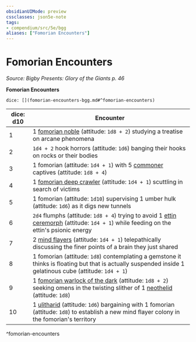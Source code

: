 ```yaml
---
obsidianUIMode: preview
cssclasses: json5e-note
tags:
- compendium/src/5e/bgg
aliases: ["Fomorian Encounters"]
---
```

# Fomorian Encounters
*Source: Bigby Presents: Glory of the Giants p. 46* 

**Fomorian Encounters**

`dice: [](fomorian-encounters-bgg.md#^fomorian-encounters)`

| dice: d10 | Encounter |
|-----------|-----------|
| 1 | 1 [fomorian noble](compendium/bestiary/giant/fomorian-noble-bgg.md) (attitude: `1d8 + 2`) studying a treatise on arcane phenomena |
| 2 | `1d4 + 2` hook horrors (attitude: `1d6`) banging their hooks on rocks or their bodies |
| 3 | 1 fomorian (attitude: `1d4 + 1`) with 5 [commoner](compendium/bestiary/humanoid/commoner.md) captives (attitude: `1d8 + 4`) |
| 4 | 1 [fomorian deep crawler](compendium/bestiary/giant/fomorian-deep-crawler-bgg.md) (attitude: `1d4 + 1`) scuttling in search of victims |
| 5 | 1 fomorian (attitude: `1d10`) supervising 1 umber hulk (attitude: `1d6`) as it digs new tunnels |
| 6 | `2d4` flumphs (attitude: `1d8 + 4`) trying to avoid 1 [ettin ceremorph](compendium/bestiary/aberration/ettin-ceremorph-bgg.md) (attitude: `1d4 + 1`) while feeding on the ettin's psionic energy |
| 7 | 2 [mind flayers](compendium/bestiary/aberration/mind-flayer.md) (attitude: `1d4 + 1`) telepathically discussing the finer points of a brain they just shared |
| 8 | 1 fomorian (attitude: `1d8`) contemplating a gemstone it thinks is floating but that is actually suspended inside 1 gelatinous cube (attitude: `1d4 + 1`) |
| 9 | 1 [fomorian warlock of the dark](compendium/bestiary/giant/fomorian-warlock-of-the-dark-bgg.md) (attitude: `1d8 + 2`) seeking omens in the twisting slither of 1 [neothelid](compendium/bestiary/aberration/neothelid-mpmm.md) (attitude: `1d8`) |
| 10 | 1 [ulitharid](compendium/bestiary/aberration/ulitharid-mpmm.md) (attitude: `1d6`) bargaining with 1 fomorian (attitude: `1d8`) to establish a new mind flayer colony in the fomorian's territory |
^fomorian-encounters